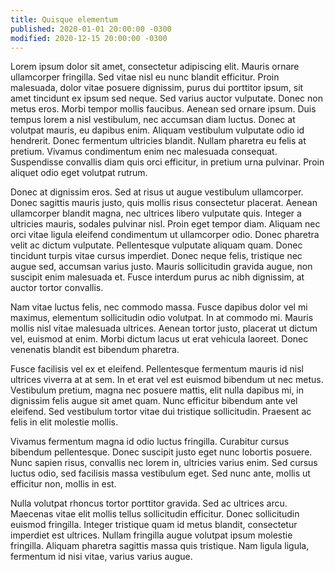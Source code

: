 ```yaml
---
title: Quisque elementum
published: 2020-01-01 20:00:00 -0300
modified: 2020-12-15 20:00:00 -0300
---
```


Lorem ipsum dolor sit amet, consectetur adipiscing elit. Mauris ornare ullamcorper fringilla. Sed vitae nisl eu nunc blandit efficitur. Proin malesuada, dolor vitae posuere dignissim, purus dui porttitor ipsum, sit amet tincidunt ex ipsum sed neque. Sed varius auctor vulputate. Donec non metus eros. Morbi tempor mollis faucibus. Aenean sed ornare ipsum. Duis tempus lorem a nisl vestibulum, nec accumsan diam luctus. Donec at volutpat mauris, eu dapibus enim. Aliquam vestibulum vulputate odio id hendrerit. Donec fermentum ultricies blandit. Nullam pharetra eu felis at pretium. Vivamus condimentum enim nec malesuada consequat. Suspendisse convallis diam quis orci efficitur, in pretium urna pulvinar. Proin aliquet odio eget volutpat rutrum.

Donec at dignissim eros. Sed at risus ut augue vestibulum ullamcorper. Donec sagittis mauris justo, quis mollis risus consectetur placerat. Aenean ullamcorper blandit magna, nec ultrices libero vulputate quis. Integer a ultricies mauris, sodales pulvinar nisl. Proin eget tempor diam. Aliquam nec orci vitae ligula eleifend condimentum ut ullamcorper odio. Donec pharetra velit ac dictum vulputate. Pellentesque vulputate aliquam quam. Donec tincidunt turpis vitae cursus imperdiet. Donec neque felis, tristique nec augue sed, accumsan varius justo. Mauris sollicitudin gravida augue, non suscipit enim malesuada et. Fusce interdum purus ac nibh dignissim, at auctor tortor convallis.

Nam vitae luctus felis, nec commodo massa. Fusce dapibus dolor vel mi maximus, elementum sollicitudin odio volutpat. In at commodo mi. Mauris mollis nisl vitae malesuada ultrices. Aenean tortor justo, placerat ut dictum vel, euismod at enim. Morbi dictum lacus ut erat vehicula laoreet. Donec venenatis blandit est bibendum pharetra.

Fusce facilisis vel ex et eleifend. Pellentesque fermentum mauris id nisl ultrices viverra at at sem. In et erat vel est euismod bibendum ut nec metus. Vestibulum pretium, magna nec posuere mattis, elit nulla dapibus mi, in dignissim felis augue sit amet quam. Nunc efficitur bibendum ante vel eleifend. Sed vestibulum tortor vitae dui tristique sollicitudin. Praesent ac felis in elit molestie mollis.

Vivamus fermentum magna id odio luctus fringilla. Curabitur cursus bibendum pellentesque. Donec suscipit justo eget nunc lobortis posuere. Nunc sapien risus, convallis nec lorem in, ultricies varius enim. Sed cursus luctus odio, sed facilisis massa vestibulum eget. Sed nunc ante, mollis ut efficitur non, mollis in est.

Nulla volutpat rhoncus tortor porttitor gravida. Sed ac ultrices arcu. Maecenas vitae elit mollis tellus sollicitudin efficitur. Donec sollicitudin euismod fringilla. Integer tristique quam id metus blandit, consectetur imperdiet est ultrices. Nullam fringilla augue volutpat ipsum molestie fringilla. Aliquam pharetra sagittis massa quis tristique. Nam ligula ligula, fermentum id nisi vitae, varius varius augue.

